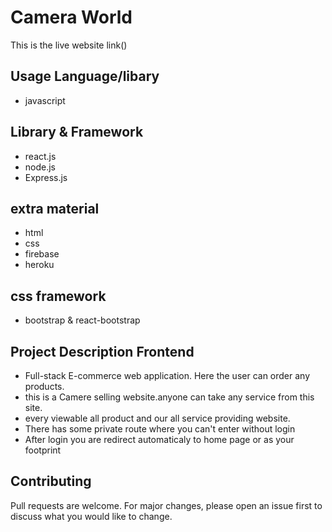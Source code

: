 # Camera World

This is the live website link()

## Usage Language/libary
- javascript

## Library & Framework
- react.js
- node.js
- Express.js



## extra material
- html
- css
- firebase
- heroku

## css framework
- bootstrap & react-bootstrap

## Project Description Frontend
- Full-stack E-commerce web application. Here the user can order any products.
- this is a Camere selling website.anyone can take any service from this site.
- every viewable all product and our all service providing website.
- There has some private route where you can't enter without login
- After login you are redirect automaticaly to home page or as your footprint


## Contributing
Pull requests are welcome. For major changes, please open an issue first to discuss what you would like to change.
